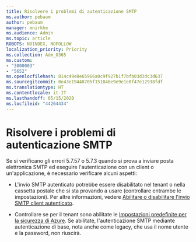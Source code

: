 ```yaml
---
title: Risolvere i problemi di autenticazione SMTP
ms.author: pebaum
author: pebaum
manager: mnirkhe
ms.audience: Admin
ms.topic: article
ROBOTS: NOINDEX, NOFOLLOW
localization_priority: Priority
ms.collection: Adm_O365
ms.custom:
- "3000003"
- "5652"
ms.openlocfilehash: 814c49e8e65966a0c9f927b1f7bfb03d3dc3d637
ms.sourcegitcommit: 0e43e19448705f151846e9e9e1e0f47e12938fdf
ms.translationtype: HT
ms.contentlocale: it-IT
ms.lasthandoff: 05/15/2020
ms.locfileid: "44264434"
---
```

# <a name="solving-smtp-authentication-issues"></a>Risolvere i problemi di autenticazione SMTP

Se si verificano gli errori 5.7.57 o 5.7.3 quando si prova a inviare posta elettronica SMTP ed eseguire l'autenticazione con un client o un'applicazione, è necessario verificare alcuni aspetti:

- L'invio SMTP autenticato potrebbe essere disabilitato nel tenant o nella cassetta postale che si sta provando a usare (controllare entrambe le impostazioni). Per altre informazioni, vedere [Abilitare o disabilitare l'invio SMTP client autenticato](https://docs.microsoft.com/exchange/clients-and-mobile-in-exchange-online/authenticated-client-smtp-submission).

- Controllare se per il tenant sono abilitate le [Impostazioni predefinite per la sicurezza di Azure](https://docs.microsoft.com/azure/active-directory/fundamentals/concept-fundamentals-security-defaults). Se abilitate, l'autenticazione SMTP mediante autenticazione di base, nota anche come legacy, che usa il nome utente e la password, non riuscirà.
